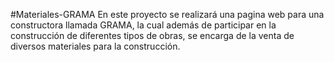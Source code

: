#Materiales-GRAMA
En este proyecto se realizará una pagina web para una constructora llamada GRAMA, la cual además de participar en la construcción de diferentes tipos de obras, se encarga de la venta de diversos materiales para la construcción.
